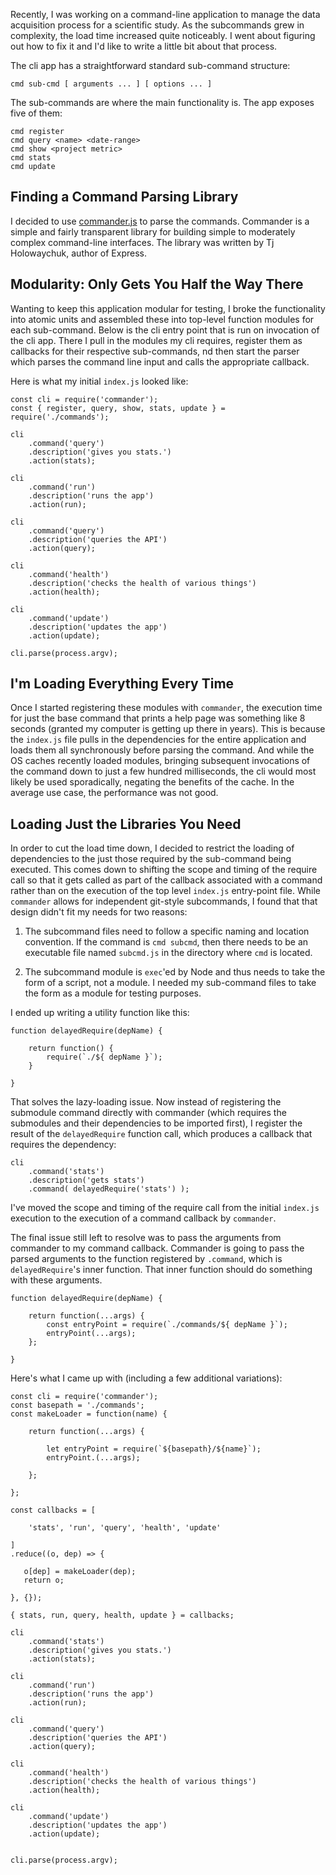 Recently, I was working on a command-line application to manage the data acquisition process for a scientific study.  As the subcommands grew in complexity, the load time increased quite noticeably. I went about figuring out how to fix it and I'd like to write a little bit about that process.
 
The cli app has a straightforward standard sub-command structure: 

    cmd sub-cmd [ arguments ... ] [ options ... ]

The sub-commands are where the main functionality is. The app exposes five of them:

    cmd register
    cmd query <name> <date-range>
    cmd show <project metric>
    cmd stats
    cmd update

## Finding a Command Parsing Library

I decided to use [commander.js](https://github.com/tj/commander.js) to parse the commands. Commander is a simple and fairly transparent library for building simple to moderately complex command-line interfaces. The library was written by Tj Holowaychuk, author of Express. 

## Modularity: Only Gets You Half the Way There

Wanting to keep this application modular for testing, I broke the functionality into atomic units and assembled these into top-level function modules for each sub-command. Below is the cli entry point that is run on invocation of the cli app. There I pull in the modules my cli requires, register them as callbacks for their respective sub-commands, nd then start the parser which parses the command line input and calls the appropriate callback.

Here is what my initial `index.js` looked like: 

    const cli = require('commander');
    const { register, query, show, stats, update } = require('./commands');

    cli
        .command('query')
        .description('gives you stats.')
        .action(stats);

    cli
        .command('run')
        .description('runs the app')
        .action(run);

    cli
        .command('query')
        .description('queries the API')
        .action(query);

    cli
        .command('health')
        .description('checks the health of various things')
        .action(health);

    cli
        .command('update')
        .description('updates the app')
        .action(update);

    cli.parse(process.argv);

## I'm Loading Everything Every Time

Once I started registering these modules with `commander`, the execution time for just the base command that prints a help page was something like 8 seconds (granted my computer is getting up there in years). This is because the `index.js` file pulls in the dependencies for the entire application and loads them all synchronously before parsing the command. And while the OS caches recently loaded modules, bringing subsequent invocations of the command down to just a few hundred milliseconds, the cli would most likely be used sporadically, negating the benefits of the cache.  In the average use case, the performance was not good.

## Loading Just the Libraries You Need

In order to cut the load time down, I decided to restrict the loading of dependencies to the just those required by the sub-command being executed. This comes down to shifting the scope and timing of the require call so that it gets called as part of the callback associated with a command rather than on the execution of the top level `index.js` entry-point file. While `commander` allows for independent git-style subcommands, I found that that design didn't fit my needs for two reasons:

1) The subcommand files need to follow a specific naming and location convention. If the command is `cmd subcmd`, then there needs to be an executable file named `subcmd.js` in the directory where `cmd` is located. 

2) The subcommand module is `exec`'ed by Node and thus needs to take the form of a script, not a module. I needed my sub-command files to take the form as a module for testing purposes.

I ended up writing a utility function like this:

    function delayedRequire(depName) {

        return function() {
            require(`./${ depName }`);
        }

    }

That solves the lazy-loading issue. Now instead of registering the submodule command directly with commander (which requires the submodules and their dependencies to be imported first), I register the result of the `delayedRequire` function call, which produces a callback that requires the dependency:

    cli
        .command('stats')
        .description('gets stats')
        .command( delayedRequire('stats') );

I've moved the scope and timing of the require call from the initial `index.js` execution to the execution of a command callback by `commander`.

The final issue still left to resolve was to pass the arguments from commander to my command callback. Commander is going to pass the parsed arguments to the function registered by `.command`, which is `delayedRequire`'s inner function. That inner function should do something with these arguments.

    function delayedRequire(depName) {
        
        return function(...args) {
            const entryPoint = require(`./commands/${ depName }`);
            entryPoint(...args);
        };

    }

Here's what I came up with (including a few additional variations):


    const cli = require('commander');
    const basepath = './commands';
    const makeLoader = function(name) {

        return function(...args) {

            let entryPoint = require(`${basepath}/${name}`);
            entryPoint.(...args);

        };

    };

    const callbacks = [

        'stats', 'run', 'query', 'health', 'update'

    ]
    .reduce((o, dep) => {

       o[dep] = makeLoader(dep);
       return o;

    }, {});

    { stats, run, query, health, update } = callbacks; 

    cli
        .command('stats')
        .description('gives you stats.')
        .action(stats);

    cli
        .command('run')
        .description('runs the app')
        .action(run);

    cli
        .command('query')
        .description('queries the API')
        .action(query);

    cli
        .command('health')
        .description('checks the health of various things')
        .action(health);

    cli
        .command('update')
        .description('updates the app')
        .action(update);


    cli.parse(process.argv);
